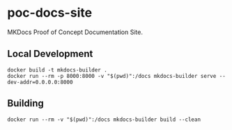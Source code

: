 # poc-docs-site
MKDocs Proof of Concept Documentation Site.

## Local Development

```
docker build -t mkdocs-builder .
docker run --rm -p 8000:8000 -v "$(pwd)":/docs mkdocs-builder serve --dev-addr=0.0.0.0:8000
```

## Building


```
docker run --rm -v "$(pwd)":/docs mkdocs-builder build --clean
```